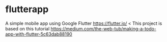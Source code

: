 # flutterapp
A simple mobile app using Google Flutter https://flutter.io/ 
< This project is based on this tutorial https://medium.com/the-web-tub/making-a-todo-app-with-flutter-5c63dab88190
